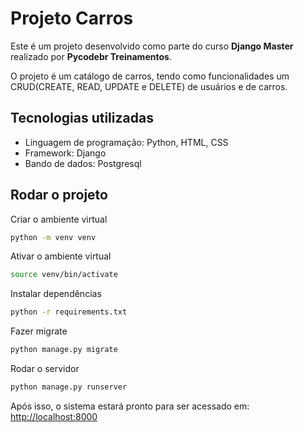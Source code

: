 # Projeto Carros
Este é um projeto desenvolvido como parte do curso **Django Master** realizado por **Pycodebr Treinamentos**.

O projeto é um catálogo de carros, tendo como funcionalidades um CRUD(CREATE, READ, UPDATE e DELETE) de usuários e de carros.

## Tecnologias utilizadas
* Linguagem de programação: Python, HTML, CSS
* Framework: Django
* Bando de dados: Postgresql

## Rodar o projeto
Criar o ambiente virtual
```bash
python -m venv venv
```
Ativar o ambiente virtual
```bash
source venv/bin/activate
```

Instalar dependências
```bash
python -r requirements.txt
```

Fazer migrate
```bash
python manage.py migrate
```

Rodar o servidor
```bash
python manage.py runserver
```
Após isso, o sistema estará pronto para ser acessado em:
[http://localhost:8000](http://localhost:8000)
